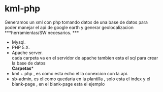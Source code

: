 kml-php
=======

Generamos un xml con php tomando datos de una base de datos para poder manejar el api de google earth y generar geolocalizacion <br>
***herramientas/SW necesarios. ***
- Mysql.
- PHP 5.X.
- Apache server. <br>
cada carpeta va en el servidor de apache  tambien esta el sql para crear la base de datos <br>
**Carpetas***
- kml + php , es como esta echo el la conexcion con la api.
- sb-admin, es el como quedaria en la plantilla , solo esta el index  y el blank-page , en el blank-page esta el ejemplo
